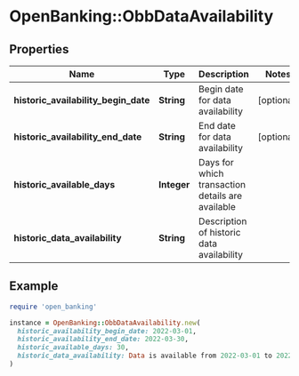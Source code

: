 # OpenBanking::ObbDataAvailability

## Properties

| Name | Type | Description | Notes |
| ---- | ---- | ----------- | ----- |
| **historic_availability_begin_date** | **String** | Begin date for data availability | [optional] |
| **historic_availability_end_date** | **String** | End date for data availability | [optional] |
| **historic_available_days** | **Integer** | Days for which transaction details are available |  |
| **historic_data_availability** | **String** | Description of historic data availability |  |

## Example

```ruby
require 'open_banking'

instance = OpenBanking::ObbDataAvailability.new(
  historic_availability_begin_date: 2022-03-01,
  historic_availability_end_date: 2022-03-30,
  historic_available_days: 30,
  historic_data_availability: Data is available from 2022-03-01 to 2022-03-30
)
```

